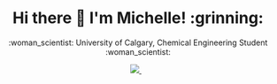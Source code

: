 <h1 align='center'>
Hi there 👋 I'm Michelle! :grinning: 
</h1>


<p align='center'>
  :woman_scientist: University of Calgary, Chemical Engineering Student :woman_scientist: 
</p>

<p align='center'>
    <a href="https://www.linkedin.com/in/michelle-a-chung/">
    <img src="https://img.shields.io/badge/linkedin-%230077B5.svg?&style=for-the-badge&logo=linkedin-mchung&logoColor=white" />
    </a>&nbsp;&nbsp;
</p>

<!-- 
Badges from https://github.com/alexandresanlim/Badges4-README.md-Profile 
--> 
